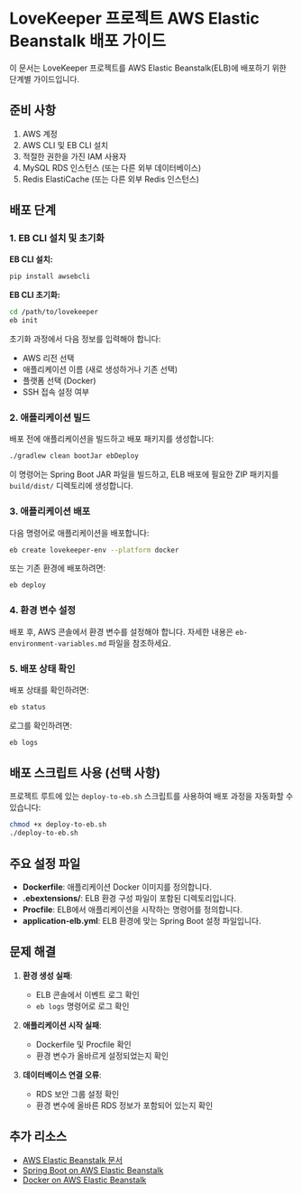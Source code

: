 # LoveKeeper 프로젝트 AWS Elastic Beanstalk 배포 가이드

이 문서는 LoveKeeper 프로젝트를 AWS Elastic Beanstalk(ELB)에 배포하기 위한 단계별 가이드입니다.

## 준비 사항

1. AWS 계정
2. AWS CLI 및 EB CLI 설치
3. 적절한 권한을 가진 IAM 사용자
4. MySQL RDS 인스턴스 (또는 다른 외부 데이터베이스)
5. Redis ElastiCache (또는 다른 외부 Redis 인스턴스)

## 배포 단계

### 1. EB CLI 설치 및 초기화

**EB CLI 설치:**

```bash
pip install awsebcli
```

**EB CLI 초기화:**

```bash
cd /path/to/lovekeeper
eb init
```

초기화 과정에서 다음 정보를 입력해야 합니다:

- AWS 리전 선택
- 애플리케이션 이름 (새로 생성하거나 기존 선택)
- 플랫폼 선택 (Docker)
- SSH 접속 설정 여부

### 2. 애플리케이션 빌드

배포 전에 애플리케이션을 빌드하고 배포 패키지를 생성합니다:

```bash
./gradlew clean bootJar ebDeploy
```
   
이 명령어는 Spring Boot JAR 파일을 빌드하고, ELB 배포에 필요한 ZIP 패키지를 `build/dist/` 디렉토리에 생성합니다.

### 3. 애플리케이션 배포

다음 명령어로 애플리케이션을 배포합니다:

```bash
eb create lovekeeper-env --platform docker
```

또는 기존 환경에 배포하려면:

```bash
eb deploy
```

### 4. 환경 변수 설정

배포 후, AWS 콘솔에서 환경 변수를 설정해야 합니다. 자세한 내용은 `eb-environment-variables.md` 파일을 참조하세요.

### 5. 배포 상태 확인

배포 상태를 확인하려면:

```bash
eb status
```

로그를 확인하려면:

```bash
eb logs
```

## 배포 스크립트 사용 (선택 사항)

프로젝트 루트에 있는 `deploy-to-eb.sh` 스크립트를 사용하여 배포 과정을 자동화할 수 있습니다:

```bash
chmod +x deploy-to-eb.sh
./deploy-to-eb.sh
```

## 주요 설정 파일

- **Dockerfile**: 애플리케이션 Docker 이미지를 정의합니다.
- **.ebextensions/**: ELB 환경 구성 파일이 포함된 디렉토리입니다.
- **Procfile**: ELB에서 애플리케이션을 시작하는 명령어를 정의합니다.
- **application-elb.yml**: ELB 환경에 맞는 Spring Boot 설정 파일입니다.

## 문제 해결

1. **환경 생성 실패**:
    - ELB 콘솔에서 이벤트 로그 확인
    - `eb logs` 명령어로 로그 확인

2. **애플리케이션 시작 실패**:
    - Dockerfile 및 Procfile 확인
    - 환경 변수가 올바르게 설정되었는지 확인

3. **데이터베이스 연결 오류**:
    - RDS 보안 그룹 설정 확인
    - 환경 변수에 올바른 RDS 정보가 포함되어 있는지 확인

## 추가 리소스

- [AWS Elastic Beanstalk 문서](https://docs.aws.amazon.com/elastic-beanstalk/latest/dg/Welcome.html)
- [Spring Boot on AWS Elastic Beanstalk](https://docs.aws.amazon.com/elastic-beanstalk/latest/dg/java-se-platform.html)
- [Docker on AWS Elastic Beanstalk](https://docs.aws.amazon.com/elastic-beanstalk/latest/dg/create_deploy_docker.html)